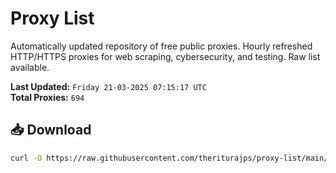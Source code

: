 # Proxy List

Automatically updated repository of free public proxies. Hourly refreshed HTTP/HTTPS proxies for web scraping, cybersecurity, and testing. Raw list available.

**Last Updated:** `Friday 21-03-2025 07:15:17 UTC`  
**Total Proxies:** `694`

## 📥 Download
```bash
curl -O https://raw.githubusercontent.com/theriturajps/proxy-list/main/proxies.txt
